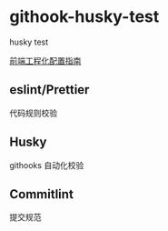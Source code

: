 # githook-husky-test
husky test



[前端工程化配置指南](https://juejin.cn/post/6971812117993226248)



## eslint/Prettier
代码规则校验


## Husky
githooks 自动化校验


## Commitlint
提交规范